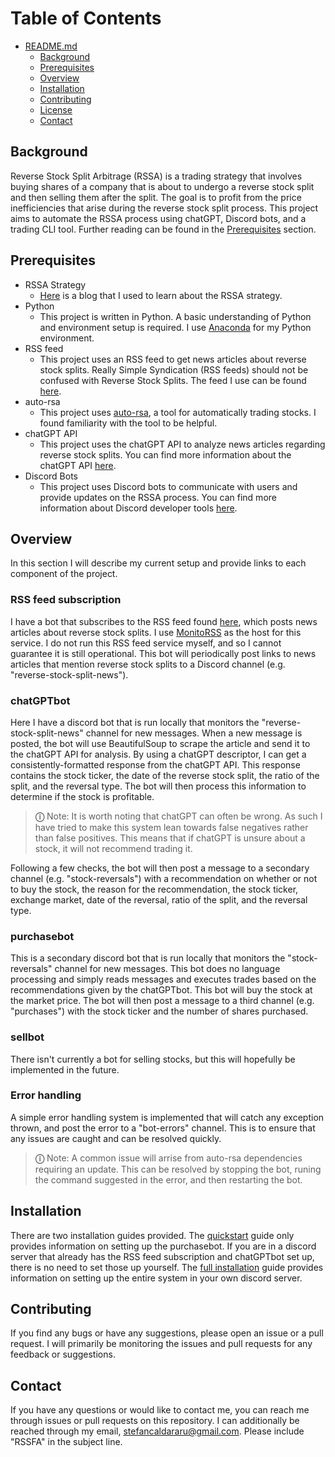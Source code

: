 # Table of Contents
- [README.md](#table-of-contents)
    - [Background](#background)
    - [Prerequisites](#prerequisites)
    - [Overview](#overview)
    - [Installation](#installation)
    - [Contributing](#contributing)
    - [License](#license)
    - [Contact](#contact)

## Background
Reverse Stock Split Arbitrage (RSSA) is a trading strategy that involves buying shares of a company that is about to undergo a reverse stock split and then selling them after the split. The goal is to profit from the price inefficiencies that arise during the reverse stock split process. This project aims to automate the RSSA process using chatGPT, Discord bots, and a trading CLI tool. Further reading can be found in the [Prerequisites](#prerequisites) section.

## Prerequisites
- RSSA Strategy
    - [Here](https://www.revrss.com/blog/) is a blog that I used to learn about the RSSA strategy.
- Python
    - This project is written in Python. A basic understanding of Python and environment setup is required. I use [Anaconda](https://www.anaconda.com/) for my Python environment.
- RSS feed
    - This project uses an RSS feed to get news articles about reverse stock splits. Really Simple Syndication (RSS feeds) should not be confused with Reverse Stock Splits. The feed I use can be found [here](https://www.revrss.com/newswires.xml).
- auto-rsa
    - This project uses [auto-rsa](https://github.com/NelsonDane/auto-rsa), a tool for automatically trading stocks. I found familiarity with the tool to be helpful.
- chatGPT API
    - This project uses the chatGPT API to analyze news articles regarding reverse stock splits. You can find more information about the chatGPT API [here](https://openai.com/chatgpt).
- Discord Bots
    - This project uses Discord bots to communicate with users and provide updates on the RSSA process. You can find more information about Discord developer tools [here](https://discord.com/developers/docs/intro).

## Overview
In this section I will describe my current setup and provide links to each component of the project.

### RSS feed subscription
I have a bot that subscribes to the RSS feed found [here](https://www.revrss.com/newswires.xml), which posts news articles about reverse stock splits. I use [MonitoRSS](https://monitorss.xyz/) as the host for this service. I do not run this RSS feed service myself, and so I cannot guarantee it is still operational. This bot will periodically post links to news articles that mention reverse stock splits to a Discord channel (e.g. "reverse-stock-split-news").

### chatGPTbot
Here I have a discord bot that is run locally that monitors the "reverse-stock-split-news" channel for new messages. When a new message is posted, the bot will use BeautifulSoup to scrape the article and send it to the chatGPT API for analysis. By using a chatGPT descriptor, I can get a consistently-formatted response from the chatGPT API. This response contains the stock ticker, the date of the reverse stock split, the ratio of the split, and the reversal type. The bot will then process this information to determine if the stock is profitable.

> **&#9432;** Note:
> It is worth noting that chatGPT can often be wrong. As such I have tried to make this system lean towards false negatives rather than false positives. This means that if chatGPT is unsure about a stock, it will not recommend trading it.

Following a few checks, the bot will then post a message to a secondary channel (e.g. "stock-reversals") with a recommendation on whether or not to buy the stock, the reason for the recommendation, the stock ticker, exchange market, date of the reversal, ratio of the split, and the reversal type.

### purchasebot
This is a secondary discord bot that is run locally that monitors the "stock-reversals" channel for new messages. This bot does no language processing and simply reads messages and executes trades based on the recommendations given by the chatGPTbot. This bot will buy the stock at the market price. The bot will then post a message to a third channel (e.g. "purchases") with the stock ticker and the number of shares purchased.

### sellbot
There isn't currently a bot for selling stocks, but this will hopefully be implemented in the future.

### Error handling
A simple error handling system is implemented that will catch any exception thrown, and post the error to a "bot-errors" channel. This is to ensure that any issues are caught and can be resolved quickly. 
> **&#9432;** Note:
> A common issue will arrise from auto-rsa dependencies requiring an update. This can be resolved by stopping the bot, runing the command suggested in the error, and then restarting the bot.

## Installation
There are two installation guides provided. The [quickstart](./setup-guides/quickstart.md) guide only provides information on setting up the purchasebot. If you are in a discord server that already has the RSS feed subscription and chatGPTbot set up, there is no need to set those up yourself. The [full installation](./setup-guides/full-installation.md) guide provides information on setting up the entire system in your own discord server.

## Contributing
If you find any bugs or have any suggestions, please open an issue or a pull request. I will primarily be monitoring the issues and pull requests for any feedback or suggestions.

## Contact
If you have any questions or would like to contact me, you can reach me through issues or pull requests on this repository. I can additionally be reached through my email, stefancaldararu@gmail.com. Please include "RSSFA" in the subject line.